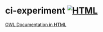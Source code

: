 # ci-experiment [![HTML](https://github.com/henkbirkholz/ci-experiment/actions/workflows/deploy.yaml/badge.svg?branch=main)](https://github.com/henkbirkholz/ci-experiment/actions/workflows/deploy.yaml)

[OWL Documentation in HTML](https://henkbirkholz.github.io/ci-experiment/)
